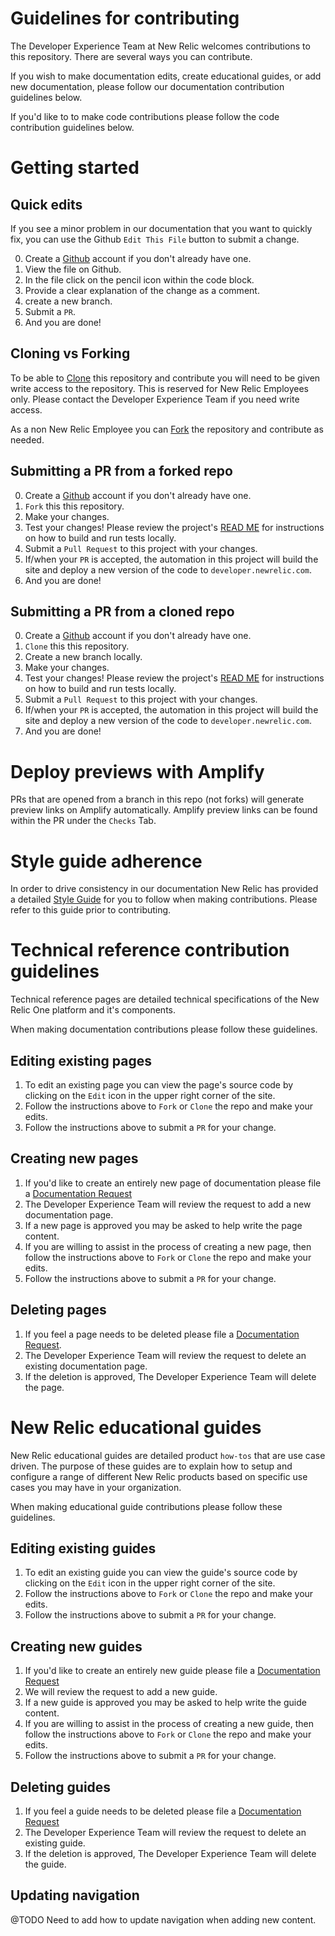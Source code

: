 # Guidelines for contributing 

The Developer Experience Team at New Relic welcomes contributions to this repository. 
There are several ways you can contribute. 

If you wish to make documentation edits, create educational guides, or add new 
documentation, please follow our documentation contribution guidelines below. 

If you'd like to to make code contributions please follow the code contribution 
guidelines below. 

# Getting started 

## Quick edits 

If you see a minor problem in our documentation that you want to quickly fix, 
you can use the Github `Edit This File` button to submit a change. 

0. Create a [Github](https://github.com/) account if you don't already have one. 
1. View the file on Github.
2. In the file click on the pencil icon within the code block.
3. Provide a clear explanation of the change as a comment.
4. create a new branch. 
5. Submit a `PR`.
6. And you are done!

## Cloning vs Forking

To be able to [Clone](https://help.github.com/en/github/creating-cloning-and-archiving-repositories/cloning-a-repository) this repository and contribute you will need to be given write access to the repository. This is reserved for New Relic Employees only. Please contact the Developer Experience Team if you need write access.

As a non New Relic Employee you can [Fork](https://help.github.com/en/github/getting-started-with-github/fork-a-repo) the repository and contribute as needed. 

## Submitting a PR from a forked repo

0. Create a [Github](https://github.com/) account if you don't already have one. 
1. `Fork` this this repository.  
2. Make your changes. 
3. Test your changes! Please review the project's [READ ME](README.md) for instructions on how to build and run tests locally.
3. Submit a `Pull Request` to this project with your changes.
4. If/when your `PR` is accepted, the automation in this project will build the site  and deploy a new version of the code to `developer.newrelic.com`. 
5. And you are done!

## Submitting a PR from a cloned repo

0. Create a [Github](https://github.com/) account if you don't already have one. 
1. `Clone` this this repository.
2. Create a new branch locally.  
3. Make your changes. 
4. Test your changes! Please review the project's [READ ME](README.md) for instructions on how to build and run tests locally.
5. Submit a `Pull Request` to this project with your changes.
6. If/when your `PR` is accepted, the automation in this project will build the site  and deploy a new version of the code to `developer.newrelic.com`. 
7. And you are done!


 # Deploy previews with Amplify

 PRs that are opened from a branch in this repo (not forks) will generate preview links on Amplify automatically. Amplify preview links can be found within the PR under the `Checks` Tab.

# Style guide adherence 

In order to drive consistency in our documentation New Relic has provided a detailed [Style Guide](STYLE_GUIDE.md)
for you to follow when making contributions. Please refer to this guide prior to contributing. 

# Technical reference contribution guidelines

Technical reference pages are detailed technical specifications of the New Relic One platform and it's components. 

When making documentation contributions please follow these guidelines. 

## Editing existing pages

1. To edit an existing page you can view the page's source code by clicking on the `Edit` icon in the upper right corner of the site. 
2. Follow the instructions above to `Fork` or `Clone` the repo and make your edits. 
3. Follow the instructions above to submit a `PR` for your change. 

## Creating new pages 

1. If you'd like to create an entirely new page of documentation please file a [Documentation Request](https://github.com/newrelic/developer-website/issues/new/choose)
2. The Developer Experience Team will review the request to add a new documentation page.
3. If a new page is approved you may be asked to help write the page content. 
4. If you are willing to assist in the process of creating a new page, then follow the instructions above to `Fork` or `Clone` the repo and make your edits. 
5. Follow the instructions above to submit a `PR` for your change.

## Deleting pages 

1. If you feel a page needs to be deleted please file a [Documentation Request](https://github.com/newrelic/developer-website/issues/new/choose).
2. The Developer Experience Team will review the request to delete an existing documentation page. 
3. If the deletion is approved, The Developer Experience Team will delete the page. 

# New Relic educational guides 

New Relic educational guides are detailed product `how-tos` that are use case driven. The purpose of these guides are to explain how to setup and configure a range of different New Relic products based on specific use cases you may have in your organization. 

When making educational guide contributions please follow these guidelines.

## Editing existing guides

1. To edit an existing guide you can view the guide's source code by clicking on the `Edit` icon in the upper right corner of the site. 
2. Follow the instructions above to `Fork` or `Clone` the repo and make your edits. 
3. Follow the instructions above to submit a `PR` for your change. 

## Creating new guides 

1. If you'd like to create an entirely new guide please file a [Documentation Request](https://github.com/newrelic/developer-website/issues/new/choose)
2. We will review the request to add a new guide.
3. If a new guide is approved you may be asked to help write the guide content. 
4. If you are willing to assist in the process of creating a new guide, then follow the instructions above to `Fork` or `Clone` the repo and make your edits. 
5. Follow the instructions above to submit a `PR` for your change.

## Deleting guides

1. If you feel a guide needs to be deleted please file a [Documentation Request](https://github.com/newrelic/developer-website/issues/new/choose)
2. The Developer Experience Team will review the request to delete an existing guide. 
3. If the deletion is approved, The Developer Experience Team will delete the guide. 

## Updating navigation

@TODO Need to add how to update navigation when adding new content.